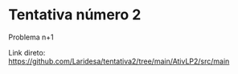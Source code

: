 # Tentativa número 2
Problema n+1

Link direto: https://github.com/Laridesa/tentativa2/tree/main/AtivLP2/src/main
